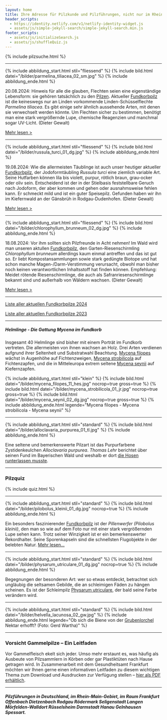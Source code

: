 ```yaml
---
layout: home
title: Ihre Adresse für Pilzkunde und Pilzführungen, nicht nur im Rhein-Main-Gebiet
header_scripts:
  - https://identity.netlify.com/v1/netlify-identity-widget.js
  - assets/js/simple-jekyll-search/simple-jekyll-search.min.js
footer_scripts:
  - assets/js/initializeSearch.js
  - assets/js/shuffleQuiz.js
---
```

{% include pilzsuche.html %}

- - -

{% include abbildung_start.html stil="fliessend" %}
{% include bild.html datei="/bilder/parmelina_tiliacea_02_sm.jpg" %}
{% include abbildung_ende.html %}

20.08.2024: Hinweis für alle die glauben, Flechten seien eine eigenständige Lebensform: sie gehören tatsächlich zu den <ins>Pilzen</ins>. Aktueller [Fundkorbpilz](AA "Glossar-") ist die keineswegs nur an Linden vorkommende Linden-Schüsselflechte *Parmelina tiliacea*. Es gibt einige sehr ähnlich aussehende Arten, mit denen sie verwechselt werden könnte. Um Flechten sicher zu bestimmen, benötigt man eine stark vergrößernde Lupe, chemische Reagenzien und manchmal sogar UV-Licht. (Dieter Gewalt)

[Mehr lesen >](/pilze/parmelina-tiliacea-linden-schüsselflechte)

<div style="clear:  both"></div>

- - -

{% include abbildung_start.html stil="fliessend" %}
{% include bild.html datei="/bilder/russula_turci_01_dg.jpg" %}
{% include abbildung_ende.html %}

19.08.2024: Wie die allermeisten Täublinge ist auch unser heutiger aktueller [Fundkorbpilz](AA "Glossar-"), der Jodoformtäubling *Russula turci* eine ziemlich variable Art. Seine Hutfarben können lila bis violett, purpur, rötlich braun, grau-ocker oder oliv sein. Entscheidend ist der in der Stielbasis feststellbare Geruch nach Jodoform, der aber kommen und gehen oder ausnahmsweise fehlen kann. Er schmeckt mild und ist ein guter Speisepilz. Gefunden haben wir ihn im Kiefernwald an der Gänsbrüh in Rodgau-Dudenhofen. (Dieter Gewalt)

[Mehr lesen >](/pilze/russula-turci-jodoformtäubling)

<div style="clear:  both"></div>

- - -

{% include abbildung_start.html stil="fliessend" %}
{% include bild.html datei="/bilder/chlorophyllum_brunneum_02_dg.jpg" %}
{% include abbildung_ende.html %}

18.08.2024: Vor ihm sollten sich Pilzfreunde in Acht nehmen! Im Wald wird man unseren aktullen [Fundkorbpilz](AA "Glossar-"), den Garten-Riesenschirmling *Chlorophyllum brunneum* allerdings kaum einmal antreffen und das ist gut so. Er liebt Kompostansammlungen sowie stark gedüngte Biotope und hat schon manche Magen-/Darm-Verstimmung verursacht, obwohl man bisher noch keinen verantwortlichen Inhaltsstoff hat finden können. Empfehlung: Meidet rötende Riesenschirmlinge, die auch als Safranriesenschirmlinge bekannt sind und außerhalb von Wäldern wachsen. (Dieter Gewalt)

[Mehr lesen >](/pilze/chlorophyllum-brunneum-garten-riesenschirmling)

<div style="clear:  both"></div>

- - -

[Liste aller aktuellen Fundkorbpilze 2024](/artikel/liste-aller-aktuellen-fundkorbpilze-2024.html)

[Liste aller aktuellen Fundkorbpilze 2023](/artikel/liste-aller-aktuellen-fundkorbpilze-2023.html)

- - -

##### Helmlinge - Die Gattung *Mycena* im Fundkorb

Insgesamt 40 Helmlinge sind bisher mit einem Porträt im Fundkorb vertreten. Die allermeisten von ihnen wachsen an Holz. Drei Arten verdienen aufgrund ihrer Seltenheit und Substratwahl Beachtung. [Mycena filopes](/pilze/mycena-filopes-zerbrechlicher-fadenhelmling) wächst in Augenhöhe auf Fichtenzweigen, [Mycena strobilicola](/pilze/mycena-strobilicola-fichtenzapfenhelmling) auf Fichtenzapfen, und die in Mitteleuropa extrem seltene [Mycena seynii](/pilze/mycena-seynii-mediterraner-kiefernzapfenhelmling) auf Kiefernzapfen.

{% include abbildung_start.html stil="klein" %}
{% include bild.html datei="/bilder/mycena_filopes_11_hes.jpg" nocrop=true gross=true %}
{% include bild.html datei="/bilder/mycena_strobilicola_01_jr.jpg" nocrop=true gross=true %}
{% include bild.html datei="/bilder/mycena_seynii_02_dg.jpg" nocrop=true gross=true %}
{% include abbildung_ende.html legende="Mycena filopes - Mycena strobilicola - Mycena seynii" %}

- - -

{% include abbildung_start.html stil="standard" %}
{% include bild.html datei="/bilder/alloclavaria_purpurea_01_tl.jpg" %}
{% include abbildung_ende.html %}

Eine seltene und bemerkenswerte Pilzart ist das Purpurfarbene Zystidenkeulchen *Alloclavaria purpurea*. *Thomas Lehr* berichtet über seinen Fund im Bayerischen Wald und weshalb er dort [die Hosen runterlassen musste](/pilze/alloclavaria-purpurea-purpurfarbenes-zystidenkeulchen).

- - -

### Pilzquiz

{% include quiz.html %}

- - -

{% include abbildung_start.html stil="standard" %}
{% include bild.html datei="/bilder/pilobolus_kleinii_01_dg.jpg" nocrop=true %}
{% include abbildung_ende.html %}

Ein besonders faszinierender [Fundkorbpilz](AA "Glossar-") ist der *Pillenwerfer (Pilobolus kleinii)*, den man so wie auf dem Foto nur mit einer stark vergrößernden Lupe sehen kann. Trotz seiner Winzigkeit ist er ein bemerkenswerter Rekordhalter. Seine Sporenkapseln sind die schnellsten Flugobjekte in der belebten Natur. [Mehr lesen...](/pilze/pilobolus-kleinii-pillenwerfer)

- - -

{% include abbildung_start.html stil="standard" %}
{% include bild.html datei="/bilder/physarum_utriculare_01_dg.jpg" nocrop=true %}
{% include abbildung_ende.html %}

Begegnungen der besonderen Art: wer so etwas entdeckt, betrachtet sich ungläubig die seltsamen Gebilde, die an schleimigen Fäden zu hängen scheinen. Es ist der Schleimpilz [Physarum utriculare](/pilze/physarum-utriculare-fadenfruchtschleimpilz), der bald seine Farbe verändern wird.

- - -

{% include abbildung_start.html stil="standard" %}
{% include bild.html datei="/bilder/helvella_lacunosa_02_gw.jpg" %}
{% include abbildung_ende.html legende="Ob sich die Biene von der <a href='/pilze/helvella-lacunosa-grubenlorchel'>Grubenlorchel</a> Nektar erhofft?  (Foto: Gerd Wartha)" %}

- - -

### Vorsicht Gammelpilze – Ein Leitfaden

Vor Gammelfleisch ekelt sich jeder. Umso mehr erstaunt es, was häufig als Ausbeute von Pilzsammlern in Körben oder gar Plastiktüten nach Hause getragen wird. In Zusammenarbeit mit dem Gesundheitsamt Frankfurt möchten wir Ihnen gerne einen informativen Leitfaden zu diesem wichtigen Thema zum Download und Ausdrucken zur Verfügung stellen – [hier als PDF erhältlich](/assets/docs/Fundkorb.de-Gammelpilze.pdf).

- - -

##### Pilzführungen in Deutschland, im Rhein-Main-Gebiet, im Raum Frankfurt Offenbach Dietzenbach Rodgau Rödermark Seligenstadt Langen Mörfelden-Walldort Rüsselsheim Darmstadt Hanau Gelnhausen Spessart.